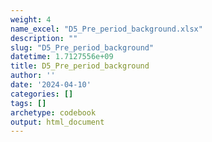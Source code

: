 ```yaml
---
weight: 4
name_excel: "D5_Pre_period_background.xlsx"
description: ""
slug: "D5_Pre_period_background"
datetime: 1.7127556e+09
title: D5_Pre_period_background
author: ''
date: '2024-04-10'
categories: []
tags: []
archetype: codebook
output: html_document
---
```


<div class="tabcontent"></div>
